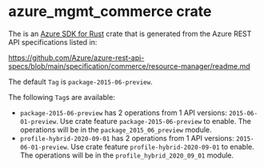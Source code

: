# azure_mgmt_commerce crate

The is an [Azure SDK for Rust](https://github.com/Azure/azure-sdk-for-rust) crate that is generated from the Azure REST API specifications listed in:

https://github.com/Azure/azure-rest-api-specs/blob/main/specification/commerce/resource-manager/readme.md

The default `Tag` is `package-2015-06-preview`.

The following `Tag`s are available:

- `package-2015-06-preview` has 2 operations from 1 API versions: `2015-06-01-preview`. Use crate feature `package-2015-06-preview` to enable. The operations will be in the `package_2015_06_preview` module.
- `profile-hybrid-2020-09-01` has 2 operations from 1 API versions: `2015-06-01-preview`. Use crate feature `profile-hybrid-2020-09-01` to enable. The operations will be in the `profile_hybrid_2020_09_01` module.
